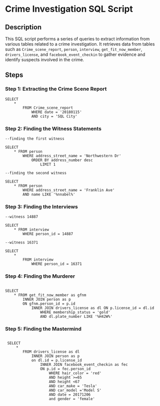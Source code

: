 # Crime Investigation SQL Script

## Description

This SQL script performs a series of queries to extract information from various tables related to a crime investigation. It retrieves data from tables such as `Crime_scene_report`, `person`, `interview`, `get_fit_now_member`, `drivers_license`, and `facebook_event_checkin` to gather evidence and identify suspects involved in the crime.

## Steps

### Step 1: Extracting the Crime Scene Report

```
SELECT 
    * 
        FROM Crime_scene_report
            WHERE date = '20180115'
            AND city = 'SQL City'

```
### Step 2: Finding the Witness Statements

```
--finding the first witness

SELECT 
    * FROM person
        WHERE address_street_name = 'Northwestern Dr'
            ORDER BY address_number desc
                LIMIT 1

--finding the second witness
 
SELECT 
    * FROM person
        WHERE address_street_name = 'Franklin Ave'
        AND name LIKE '%nnabel%'

```
### Step 3: Finding the Interviews

```
--witness 14887
 
SELECT 
    * FROM interview
        WHERE person_id = 14887

--witness 16371
 
SELECT 
    * 
        FROM interview
            WHERE person_id = 16371
```
### Step 4: Finding the Murderer

```

SELECT 
    * FROM get_fit_now_member as gfnm
        INNER JOIN person as p 
        ON gfnm.person_id = p.id
            INNER JOIN drivers_license as dl ON p.license_id = dl.id
                WHERE membership_status = 'gold'
                AND dl.plate_number LIKE '%H42W%'
```
### Step 5: Finding the Mastermind

```

 SELECT 
     *
        FROM drivers_license as dl
            INNER JOIN person as p 
            on dl.id = p.license_id
                INNER JOIN facebook_event_checkin as fec
                ON p.id = fec.person_id
                    WHERE hair_color = 'red'
                    AND height >=65
                    AND height <67
                    AND car_make = 'Tesla'
                    AND car_model ='Model S' 
                    AND date = 20171206
                    and gender = 'female' 
```








